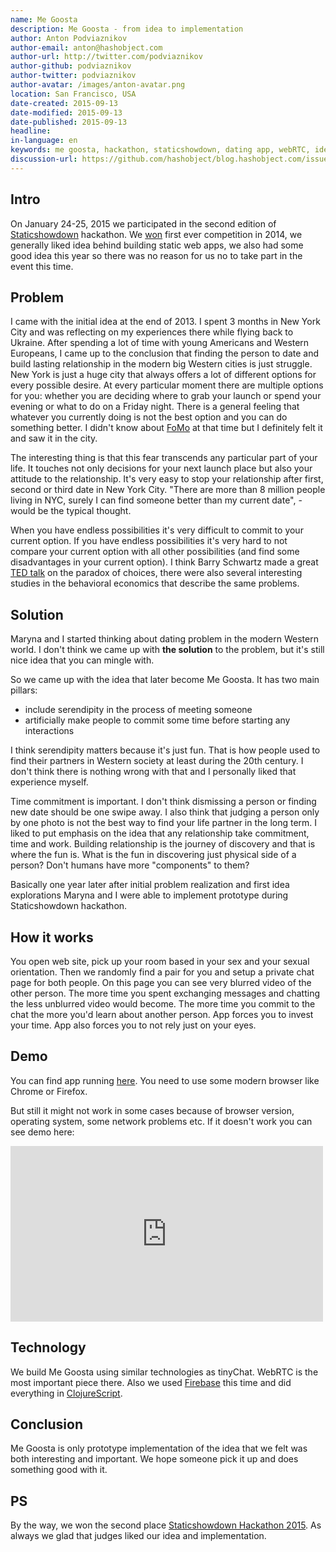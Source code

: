 ```yaml
---
name: Me Goosta
description: Me Goosta - from idea to implementation
author: Anton Podviaznikov
author-email: anton@hashobject.com
author-url: http://twitter.com/podviaznikov
author-github: podviaznikov
author-twitter: podviaznikov
author-avatar: /images/anton-avatar.png
location: San Francisco, USA
date-created: 2015-09-13
date-modified: 2015-09-13
date-published: 2015-09-13
headline:
in-language: en
keywords: me goosta, hackathon, staticshowdown, dating app, webRTC, ideas
discussion-url: https://github.com/hashobject/blog.hashobject.com/issues/25
---
```

## Intro

On January 24-25, 2015 we participated in the second edition of [Staticshowdown](http://staticshowdown.com) hackathon.
We [won](http://blog.hashobject.com/tinychat/) first ever competition in 2014, we generally liked idea behind building static web apps, we also had some good idea this year so there was no reason for us no to take part in the event this time.


## Problem

I came with the initial idea at the end of 2013. I spent 3 months in New York City and was reflecting on my experiences there while flying back to Ukraine. After spending a lot of time with young Americans and Western Europeans, I came up to the conclusion that finding the person to date and build lasting relationship in the modern big Western cities is just struggle.
New York is just a huge city that always offers a lot of different options for every possible desire.
At every particular moment there are multiple options for you: whether you are deciding where to grab your launch or spend your evening or what to do on a Friday night. There is a general feeling that whatever you currently doing is not the best option and you can do something better. I didn't know about [FoMo](https://www.wikiwand.com/en/Fear_of_missing_out) at that time but I definitely felt it and saw it in the city.

The interesting thing is that this fear transcends any particular part of your life. It touches not only decisions for your next launch place but also your attitude to the relationship. It's very easy to stop your relationship after first, second or third date in New York City. "There are more than 8 million people living in NYC, surely I can find someone better than my current date", - would be the typical thought.

When you have endless possibilities it's very difficult to commit to your current option. If you have endless
possibilities it's very hard to not compare your current option with all other possibilities (and find some disadvantages in your current option). I think Barry Schwartz made a great [TED talk](http://www.ted.com/talks/barry_schwartz_on_the_paradox_of_choice) on the paradox of choices, there were also several interesting studies in the behavioral economics that describe the same problems.


## Solution

Maryna and I started thinking about dating problem in the modern Western world. I don't think we came up with **the solution** to the problem, but it's still nice idea that you can mingle with.

So we came up with the idea that later become Me Goosta. It has two main pillars:

  - include serendipity in the process of meeting someone
  - artificially make people to commit some time before starting any interactions

I think serendipity matters because it's just fun. That is how people used to find their partners in Western society at least during the 20th century. I don't think there is nothing wrong with that and I personally liked that experience myself.

Time commitment is important. I don't think dismissing a person or finding new date should be one swipe away.
I also think that judging a person only by one photo is not the best way to find your life partner in the long term.
I liked to put emphasis on the idea that any relationship take commitment, time and work. Building relationship is the journey of discovery and that is where the fun is. What is the fun in discovering just physical side of a person?
Don't humans have more "components" to them?


Basically one year later after initial problem realization and first idea explorations Maryna and I were able to implement prototype during Staticshowdown hackathon.


## How it works

You open web site, pick up your room based in your sex and your sexual orientation.
Then we randomly find a pair for you and setup a private chat page for both people. On this page you can see very blurred video of the other person.
The more time you spent exchanging messages and chatting the less unblurred video would become.
The more time you commit to the chat the more you'd learn about another person. App forces you to invest your time.
App also forces you to not rely just on your eyes.


## Demo

You can find app running [here](http://goosta.me/). You need to use some modern browser like Chrome or Firefox.

But still it might not work in some cases because of browser version, operating system, some network problems etc. If it
doesn't work you can see demo here:

<iframe src="https://player.vimeo.com/video/117853986" width="500" height="281" frameborder="0" webkitallowfullscreen mozallowfullscreen allowfullscreen></iframe>


## Technology

We build Me Goosta using similar technologies as tinyChat. WebRTC is the most important piece there.
Also we used [Firebase](https://www.firebase.com/) this time and did everything in [ClojureScript](https://github.com/clojure/clojurescript).



## Conclusion

Me Goosta is only prototype implementation of the idea that we felt was both interesting and important. We hope someone pick it up and does something good with it.

## PS

By the way, we won the second place [Staticshowdown Hackathon 2015](http://2015.staticshowdown.com/winners). As always we glad
that judges liked our idea and implementation.
